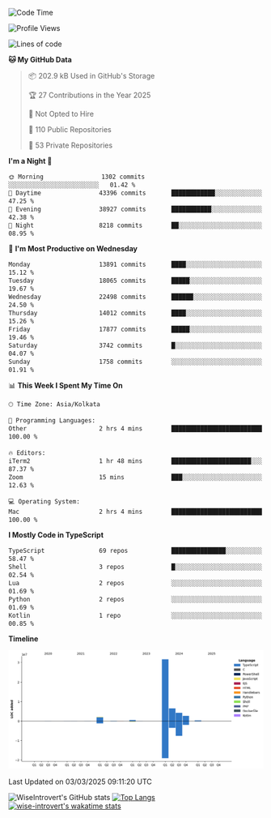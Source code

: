 <!--START_SECTION:waka-->
![Code Time](http://img.shields.io/badge/Code%20Time-2%2C230%20hrs%2013%20mins-blue)

![Profile Views](http://img.shields.io/badge/Profile%20Views-0-blue)

![Lines of code](https://img.shields.io/badge/From%20Hello%20World%20I%27ve%20Written-48.1%20million%20lines%20of%20code-blue)

**🐱 My GitHub Data** 

> 📦 202.9 kB Used in GitHub's Storage 
 > 
> 🏆 27 Contributions in the Year 2025
 > 
> 🚫 Not Opted to Hire
 > 
> 📜 110 Public Repositories 
 > 
> 🔑 53 Private Repositories 
 > 
**I'm a Night 🦉** 

```text
🌞 Morning                1302 commits        ░░░░░░░░░░░░░░░░░░░░░░░░░   01.42 % 
🌆 Daytime                43396 commits       ████████████░░░░░░░░░░░░░   47.25 % 
🌃 Evening                38927 commits       ███████████░░░░░░░░░░░░░░   42.38 % 
🌙 Night                  8218 commits        ██░░░░░░░░░░░░░░░░░░░░░░░   08.95 % 
```
📅 **I'm Most Productive on Wednesday** 

```text
Monday                   13891 commits       ████░░░░░░░░░░░░░░░░░░░░░   15.12 % 
Tuesday                  18065 commits       █████░░░░░░░░░░░░░░░░░░░░   19.67 % 
Wednesday                22498 commits       ██████░░░░░░░░░░░░░░░░░░░   24.50 % 
Thursday                 14012 commits       ████░░░░░░░░░░░░░░░░░░░░░   15.26 % 
Friday                   17877 commits       █████░░░░░░░░░░░░░░░░░░░░   19.46 % 
Saturday                 3742 commits        █░░░░░░░░░░░░░░░░░░░░░░░░   04.07 % 
Sunday                   1758 commits        ░░░░░░░░░░░░░░░░░░░░░░░░░   01.91 % 
```


📊 **This Week I Spent My Time On** 

```text
🕑︎ Time Zone: Asia/Kolkata

💬 Programming Languages: 
Other                    2 hrs 4 mins        █████████████████████████   100.00 % 

🔥 Editors: 
iTerm2                   1 hr 48 mins        ██████████████████████░░░   87.37 % 
Zoom                     15 mins             ███░░░░░░░░░░░░░░░░░░░░░░   12.63 % 

💻 Operating System: 
Mac                      2 hrs 4 mins        █████████████████████████   100.00 % 
```

**I Mostly Code in TypeScript** 

```text
TypeScript               69 repos            ███████████████░░░░░░░░░░   58.47 % 
Shell                    3 repos             █░░░░░░░░░░░░░░░░░░░░░░░░   02.54 % 
Lua                      2 repos             ░░░░░░░░░░░░░░░░░░░░░░░░░   01.69 % 
Python                   2 repos             ░░░░░░░░░░░░░░░░░░░░░░░░░   01.69 % 
Kotlin                   1 repo              ░░░░░░░░░░░░░░░░░░░░░░░░░   00.85 % 
```



**Timeline**

![Lines of Code chart](https://raw.githubusercontent.com/wise-introvert/wise-introvert/master/assets/bar_graph.png)


 Last Updated on 03/03/2025 09:11:20 UTC
<!--END_SECTION:waka-->

![WiseIntrovert's GitHub stats](https://github-readme-stats.vercel.app/api?username=wise-introvert&count_private=true&show_icons=true)
[![Top Langs](https://github-readme-stats.vercel.app/api/top-langs/?username=wise-introvert&langs_count=10)](https://github.com/anuraghazra/github-readme-stats)
[![wise-introvert's wakatime stats](https://github-readme-stats.vercel.app/api/wakatime?username=wiseintrovert)](https://github.com/anuraghazra/github-readme-stats)
